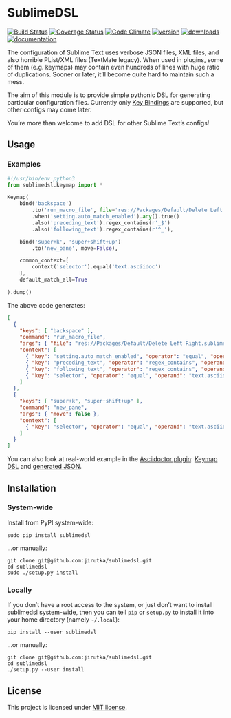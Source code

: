 SublimeDSL
==========
[![Build Status](https://api.travis-ci.org/jirutka/sublimedsl.svg?branch=master)](https://travis-ci.org/jirutka/sublimedsl)
[![Coverage Status](https://coveralls.io/repos/jirutka/sublimedsl/badge.svg?branch=master&service=github)](https://coveralls.io/github/jirutka/sublimedsl?branch=master)
[![Code Climate](https://codeclimate.com/github/jirutka/sublimedsl/badges/gpa.svg)](https://codeclimate.com/github/jirutka/sublimedsl)
[![version](https://img.shields.io/pypi/v/sublimedsl.svg?style=flat)](https://pypi.python.org/pypi/sublimedsl)
[![downloads](https://img.shields.io/pypi/dm/sublimedsl.svg?style=flat)](https://pypi.python.org/pypi/sublimedsl)
[![documentation](https://readthedocs.org/projects/sublimedsl/badge/?version=latest)](http://sublimedsl.readthedocs.org/en/latest/)

The configuration of Sublime Text uses verbose JSON files, XML files, and also horrible PList/XML files (TextMate legacy).
When used in plugins, some of them (e.g. keymaps) may contain even hundreds of lines with huge ratio of duplications.
Sooner or later, it’ll become quite hard to maintain such a mess.

The aim of this module is to provide simple pythonic DSL for generating particular configuration files.
Currently only [Key Bindings](http://docs.sublimetext.info/en/latest/reference/key_bindings.html) are supported, but other configs may come later.

You’re more than welcome to add DSL for other Sublime Text’s configs!


## Usage

### Examples

```python
#!/usr/bin/env python3
from sublimedsl.keymap import *

Keymap(
    bind('backspace')
        .to('run_macro_file', file='res://Packages/Default/Delete Left Right.sublime-macro')
        .when('setting.auto_match_enabled').any().true()
        .also('preceding_text').regex_contains(r'_$')
        .also('following_text').regex_contains(r'^_'),

    bind('super+k', 'super+shift+up')
        .to('new_pane', move=False),

    common_context=[
        context('selector').equal('text.asciidoc')
    ],
    default_match_all=True

).dump()
```

The above code generates:

```json
[
  {
    "keys": [ "backspace" ],
    "command": "run_macro_file",
    "args": { "file": "res://Packages/Default/Delete Left Right.sublime-macro" },
    "context": [
      { "key": "setting.auto_match_enabled", "operator": "equal", "operand": true, "match_all": false },
      { "key": "preceding_text", "operator": "regex_contains", "operand": "_$", "match_all": true },
      { "key": "following_text", "operator": "regex_contains", "operand": "^_", "match_all": true },
      { "key": "selector", "operator": "equal", "operand": "text.asciidoc", "match_all": true }
    ]
  },
  {
    "keys": [ "super+k", "super+shift+up" ],
    "command": "new_pane",
    "args": { "move": false },
    "context": [
      { "key": "selector", "operator": "equal", "operand": "text.asciidoc", "match_all": true }
    ]
  }
]
```

You can also look at real-world example in the [Asciidoctor plugin](https://github.com/asciidoctor/sublimetext-asciidoc/): [Keymap DSL](https://github.com/asciidoctor/sublimetext-asciidoc/blob/master/Keymaps/Default.sublime-keymap.py) and [generated JSON](https://github.com/asciidoctor/sublimetext-asciidoc/blob/master/Keymaps/Default.sublime-keymap).


## Installation

### System-wide

Install from PyPI system-wide:

    sudo pip install sublimedsl

…or manually:

    git clone git@github.com:jirutka/sublimedsl.git
    cd sublimedsl
    sudo ./setup.py install

### Locally

If you don’t have a root access to the system, or just don’t want to install sublimedsl system-wide, then you can tell `pip` or `setup.py` to install it into your home directory (namely `~/.local`):

    pip install --user sublimedsl

…or manually:

    git clone git@github.com:jirutka/sublimedsl.git
    cd sublimedsl
    ./setup.py --user install


## License

This project is licensed under [MIT license](http://opensource.org/licenses/MIT).
